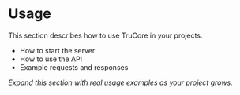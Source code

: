 # Usage

This section describes how to use TruCore in your projects.

- How to start the server
- How to use the API
- Example requests and responses

_Expand this section with real usage examples as your project grows._
